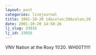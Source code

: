 ```yaml
---
layout: post
categories: livejournal
title: 2001-10-20 14&colon;58&colon;26
date: 2001-10-20 14:58:26
lj_slug: 33916
lj_id: 33916
---
```

VNV Nation at the Roxy 11/20. WH00T!!!!!
